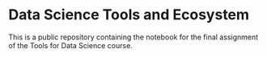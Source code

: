 # Data Science Tools and Ecosystem
This is a public repository containing the notebook for the final assignment of the Tools for Data Science course.
